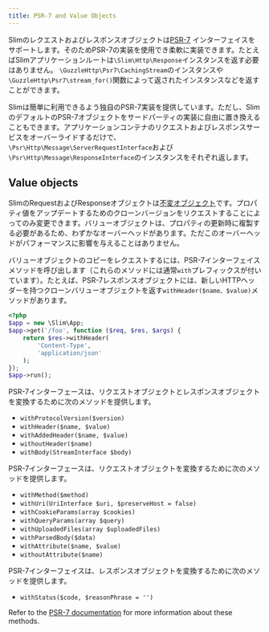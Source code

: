 ```yaml
---
title: PSR-7 and Value Objects
---
```


Slimのレクエストおよびレスポンスオブジェクトは[PSR-7](https://github.com/php-fig/http-message) インターフェイスをサポートします。そのためPSR-7の実装を使用でき柔軟に実装できます。たとえばSlimアプリケーションルートは`\Slim\Http\Response`インスタンスを返す必要はありません。
`\GuzzleHttp\Psr7\CachingStream`のインスタンスや`\GuzzleHttp\Psr7\stream_for()`関数によって返されたインスタンスなどを返すことができます。

Slimは簡単に利用できるよう独自のPSR-7実装を提供しています。ただし、SlimのデフォルトのPSR-7オブジェクトをサードパーティの実装に自由に置き換えることもできます。アプリケーションコンテナのリクエストおよびレスポンスサービスをオーバーライドするだけで、`\Psr\Http\Message\ServerRequestInterface`および`\Psr\Http\Message\ResponseInterface`のインスタンスをそれぞれ返します。

## Value objects

SlimのRequestおよびResponseオブジェクトは[不変オブジェクト](http://en.wikipedia.org/wiki/Value_object)です。プロパティ値をアップデートするためのクローンバージョンをリクエストすることによってのみ変更できます。バリューオブジェクトは、プロパティの更新時に複製する必要があるため、わずかなオーバーヘッドがあります。ただこのオーバーヘッドがパフォーマンスに影響を与えることはありません。

バリューオブジェクトのコピーをレクエストするには、PSR-7インターフェイスメソッドを呼び出します（これらのメソッドには通常`with`プレフィックスが付いています）。たとえば、PSR-7レスポンスオブジェクトには、新しいHTTPヘッダーを持つクローンバリューオブジェクトを返す`withHeader($name、$value)`メソッドがあります。

```php
<?php
$app = new \Slim\App;
$app->get('/foo', function ($req, $res, $args) {
    return $res->withHeader(
        'Content-Type',
        'application/json'
    );
});
$app->run();
```

PSR-7インターフェースは、リクエストオブジェクトとレスポンスオブジェクトを変換するために次のメソッドを提供します。

* `withProtocolVersion($version)`
* `withHeader($name, $value)`
* `withAddedHeader($name, $value)`
* `withoutHeader($name)`
* `withBody(StreamInterface $body)`

PSR-7インターフェースは、リクエストオブジェクトを変換するために次のメソッドを提供します。

* `withMethod($method)`
* `withUri(UriInterface $uri, $preserveHost = false)`
* `withCookieParams(array $cookies)`
* `withQueryParams(array $query)`
* `withUploadedFiles(array $uploadedFiles)`
* `withParsedBody($data)`
* `withAttribute($name, $value)`
* `withoutAttribute($name)`

PSR-7インターフェイスは、レスポンスオブジェクトを変換するために次のメソッドを提供します。

* `withStatus($code, $reasonPhrase = '')`

Refer to the [PSR-7 documentation](http://www.php-fig.org/psr/psr-7/) for more information about these methods.
